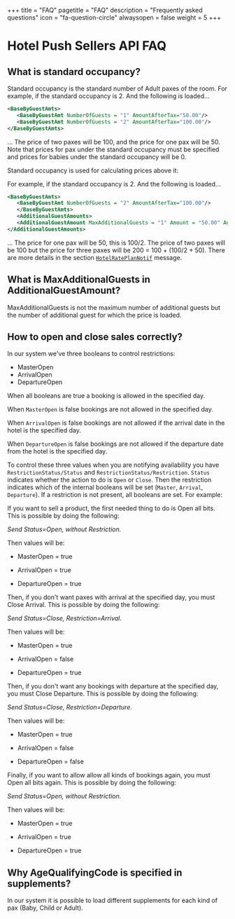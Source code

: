 +++
title = "FAQ"
pagetitle = "FAQ"
description = "Frequently asked questions"
icon = "fa-question-circle"
alwaysopen = false
weight = 5
+++

# Hotel Push Sellers API FAQ

## What is standard occupancy?

Standard occupancy is the standard number of Adult paxes of the room. For example, if the standard occupancy is 2. And the following is loaded...

~~~xml
<BaseByGuestAmts>
   <BaseByGuestAmt NumberOfGuests = "1" AmountAfterTax="50.00"/>
   <BaseByGuestAmt NumberOfGuests = "2" AmountAfterTax="100.00"/>
</BaseByGuestAmts>
~~~

... The price of two paxes will be 100, and the price for one pax will
be 50. Note that prices for pax under the standard occupancy must be specified and prices for babies under the standard occupancy will be 0. 

Standard occupancy is used for calculating prices above it:

For example, if the standard occupancy is 2. And the following is loaded...


~~~xml
<BaseByGuestAmts>
   <BaseByGuestAmt NumberOfGuests = "2" AmountAfterTax="100.00"/>
   </BaseByGuestAmts>
   <AdditionalGuestAmounts>
   <AdditionalGuestAmount MaxAdditionalGuests = "1" Amount = "50.00" AgeQualifyingCode = "10"/>
</AdditionalGuestAmounts>
~~~ 

... The price for one pax will be 50, this is 100/2.  The price of two paxes will be 100 but the price for three paxes will be 200 = 100 + (100/2 + 50). There are more details in the section [`HotelRatePlanNotif`](/inventory/api-reference/messages/product-load/hotelrateplannotif/)  message.



## What is MaxAdditionalGuests in AdditionalGuestAmount?

MaxAdditionalGuests is not the maximum number of additional guests but the number of additional guest for which the price is loaded.



## How to open and close sales correctly?

In our system we've three booleans to control restrictions:

-   MasterOpen
-   ArrivalOpen
-   DepartureOpen



When all booleans are true a booking is allowed in the specified day.

When `MasterOpen` is false bookings are not allowed in the specified day.

When `ArrivalOpen` is false bookings are not allowed if the arrival date in the hotel is the specified day.

When `DepartureOpen` is false bookings are not allowed if the departure date from the hotel is the specified day.

To control these three values when you are notifying availability you have `RestrictionStatus/Status` and `RestrictionStatus/Restriction`. `Status` indicates whether the action to do is `Open` or `Close`. Then the restriction indicates which of the internal booleans will be set (`Master`, `Arrival`, `Departure`). If a restriction is not present, all booleans are set. For example:

If you want to sell a product, the first needed thing to do is Open all bits. This is possible by doing the following:

_Send Status=Open, without Restriction._

Then values will be:

   - MasterOpen = true

   - ArrivalOpen = true

   - DepartureOpen = true

Then, if you don't want paxes with arrival at the specified day, you must Close Arrival. This is possible by doing the following:

_Send Status=Close, Restriction=Arrival._

Then values will be:

   - MasterOpen = true

   - ArrivalOpen = false

   - DepartureOpen = true

Then, if you don't want any bookings with departure at the specified day, you must Close Departure. This is possible by doing the following:

_Send Status=Close, Restriction=Departure._

Then values will be:

   - MasterOpen = true

   - ArrivalOpen = false

   - DepartureOpen = false

Finally, if you want to allow allow all kinds of bookings again, you must Open all bits again. This is possible by doing the following:

_Send Status=Open, without Restriction._

Then values will be:

   - MasterOpen = true

   - ArrivalOpen = true

   - DepartureOpen = true



## Why AgeQualifyingCode is specified in supplements?

In our system it is possible to load different supplements for each kind of pax (Baby, Child or Adult).
